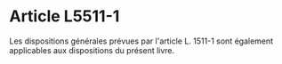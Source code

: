 # Article L5511-1

Les dispositions générales prévues par l'article L. 1511-1 sont également applicables aux dispositions du présent livre.